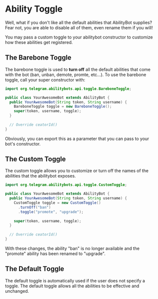 # Ability Toggle
Well, what if you don't like all the default abilities that AbilityBot supplies? Fear not, you are able to disable all of them, even rename them if you will!

You may pass a custom toggle to your abilitybot constructor to customize how these abilities get registered.

## The Barebone Toggle
The barebone toggle is used to **turn off** all the default abilities that come with the bot (ban, unban, demote, promte, etc...). To use the barebone toggle, call your super constructor with:
```java
import org.telegram.abilitybots.api.toggle.BareboneToggle;

public class YourAwesomeBot extends AbilityBot {
  public YourAwesomeBot(String token, String username) {
    BareboneToggle toggle = new BareboneToggle();
    super(token, username, toggle);
  }
  
  // Override ceatorId()
}
```
Obviously, you can export this as a parameter that you can pass to your bot's constructor.

## The Custom Toggle
The custom toggle allows you to customize or turn off the names of the abilities that the abilitybot exposes.
```java
import org.telegram.abilitybots.api.toggle.CustomToggle;

public class YourAwesomeBot extends AbilityBot {
  public YourAwesomeBot(String token, String username) {
    CustomToggle toggle = new CustomToggle()
      .turnOff("ban")
      .toggle("promote", "upgrade");
    
    super(token, username, toggle);
  }
  
  // Override ceatorId()
}
```

With these changes, the ability "ban" is no longer available and the "promote" ability has been renamed to "upgrade". 
## The Default Toggle
The default toggle is automatically used if the user does not specify a toggle. The default toggle allows all the abilities to be effective and unchanged.